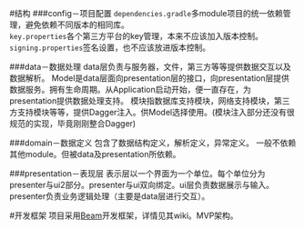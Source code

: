#结构
###config－项目配置
`dependencies.gradle`多module项目的统一依赖管理，避免依赖不同版本的相同库。  
`key.properties`各个第三方平台的key管理，本来不应该加入版本控制。  
`signing.properties`签名设置，也不应该放进版本控制。  

###data－数据处理
data层负责与服务器，文件，第三方等等提供数据交互以及数据解析。
Model是data层面向presentation层的接口，向presentation层提供数据服务。拥有生命周期。从Application启动开始，便一直存在，为presentation提供数据处理支持。
模块指数据库支持模块，网络支持模块，第三方支持模块等等，提供Dagger注入。供Model选择使用。(模块注入部分还没有很规范的实现，毕竟刚刚整合Dagger)

###domain－数据定义
包含了数据结构定义，解析定义，异常定义。
一般不依赖其他module。但被data及presentation所依赖。

###presentation－表现层
表示层以一个界面为一个单位。每个单位分为presenter与ui2部分。presenter与ui双向绑定。ui层负责数据展示与输入。presenter负责业务逻辑处理（主要是data层进行交互）。

#开发框架
项目采用[Beam](https://github.com/Jude95/Beam)开发框架，详情见其wiki。MVP架构。


